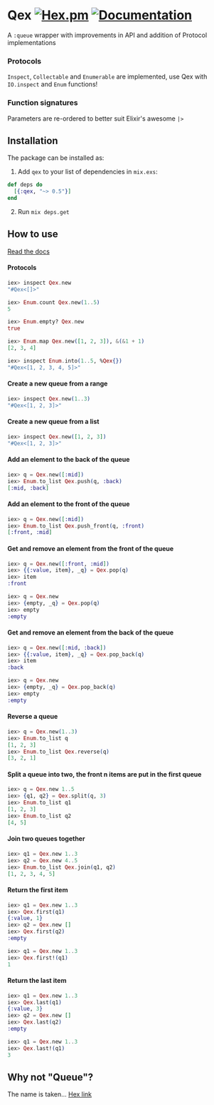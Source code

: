 # Qex [![Hex.pm](https://img.shields.io/hexpm/v/qex.svg)](https://hex.pm/packages/qex) [![Documentation](https://img.shields.io/badge/docs-hexpm-blue.svg)](https://hexdocs.pm/qex/Qex.html)

A `:queue` wrapper with improvements in API and addition of Protocol implementations

### Protocols

`Inspect`, `Collectable` and `Enumerable` are implemented,
use Qex with `IO.inspect` and `Enum` functions!

### Function signatures

Parameters are re-ordered to better suit Elixir's awesome `|>`

## Installation

The package can be installed as:

  1. Add `qex` to your list of dependencies in `mix.exs`:

```elixir
def deps do
  [{:qex, "~> 0.5"}]
end
```

  2. Run `mix deps.get`

## How to use

[Read the docs](https://hexdocs.pm/qex/Qex.html)

#### Protocols

```elixir
iex> inspect Qex.new
"#Qex<[]>"

iex> Enum.count Qex.new(1..5)
5

iex> Enum.empty? Qex.new
true

iex> Enum.map Qex.new([1, 2, 3]), &(&1 + 1)
[2, 3, 4]

iex> inspect Enum.into(1..5, %Qex{})
"#Qex<[1, 2, 3, 4, 5]>"
```

#### Create a new queue from a range

```elixir
iex> inspect Qex.new(1..3)
"#Qex<[1, 2, 3]>"
```

#### Create a new queue from a list

```elixir
iex> inspect Qex.new([1, 2, 3])
"#Qex<[1, 2, 3]>"
```

#### Add an element to the back of the queue

```elixir
iex> q = Qex.new([:mid])
iex> Enum.to_list Qex.push(q, :back)
[:mid, :back]
```

#### Add an element to the front of the queue

```elixir
iex> q = Qex.new([:mid])
iex> Enum.to_list Qex.push_front(q, :front)
[:front, :mid]
```

#### Get and remove an element from the front of the queue

```elixir
iex> q = Qex.new([:front, :mid])
iex> {{:value, item}, _q} = Qex.pop(q)
iex> item
:front

iex> q = Qex.new
iex> {empty, _q} = Qex.pop(q)
iex> empty
:empty
```

#### Get and remove an element from the back of the queue

```elixir
iex> q = Qex.new([:mid, :back])
iex> {{:value, item}, _q} = Qex.pop_back(q)
iex> item
:back

iex> q = Qex.new
iex> {empty, _q} = Qex.pop_back(q)
iex> empty
:empty
```

#### Reverse a queue

```elixir
iex> q = Qex.new(1..3)
iex> Enum.to_list q
[1, 2, 3]
iex> Enum.to_list Qex.reverse(q)
[3, 2, 1]
```

#### Split a queue into two, the front n items are put in the first queue

```elixir
iex> q = Qex.new 1..5
iex> {q1, q2} = Qex.split(q, 3)
iex> Enum.to_list q1
[1, 2, 3]
iex> Enum.to_list q2
[4, 5]
```

#### Join two queues together

```elixir
iex> q1 = Qex.new 1..3
iex> q2 = Qex.new 4..5
iex> Enum.to_list Qex.join(q1, q2)
[1, 2, 3, 4, 5]
```

#### Return the first item

```elixir
iex> q1 = Qex.new 1..3
iex> Qex.first(q1)
{:value, 1}
iex> q2 = Qex.new []
iex> Qex.first(q2)
:empty

iex> q1 = Qex.new 1..3
iex> Qex.first!(q1)
1
```

#### Return the last item

```elixir
iex> q1 = Qex.new 1..3
iex> Qex.last(q1)
{:value, 3}
iex> q2 = Qex.new []
iex> Qex.last(q2)
:empty

iex> q1 = Qex.new 1..3
iex> Qex.last!(q1)
3
```

## Why not "Queue"?

The name is taken... [Hex link](https://hex.pm/packages/queue)
